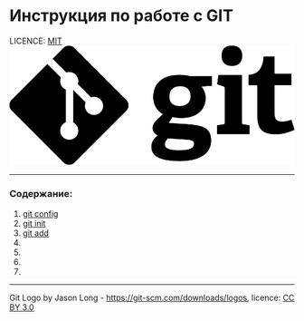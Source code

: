 # Инструкция по работе с GIT

LICENCE: [MIT](./licence.md)
![git-logo](./assets/Git-Logo-Black.png)

---

### Содержание: 
1. [git config](./config.md)
2. [git init](./init.md)
3. [git add](./add.md) 
4. 
5. 
6. 
7. 
---

Git Logo by Jason Long - https://git-scm.com/downloads/logos, licence: [CC BY 3.0](https://creativecommons.org/licenses/by/3.0/)
